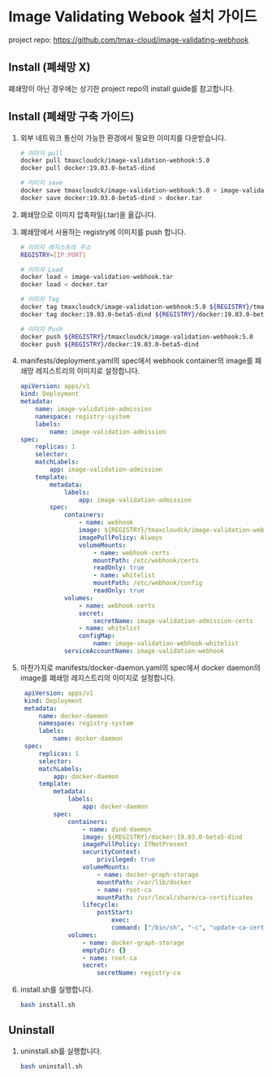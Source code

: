 # Image Validating Webook 설치 가이드
project repo: https://github.com/tmax-cloud/image-validating-webhook

## Install (폐쇄망 X)
폐쇄망이 아닌 경우에는 상기한 project repo의 install guide를 참고합니다.

## Install (폐쇄망 구축 가이드)
1. 외부 네트워크 통신이 가능한 환경에서 필요한 이미지를 다운받습니다.
    ```bash
    # 이미지 pull
    docker pull tmaxcloudck/image-validation-webhook:5.0
    docker pull docker:19.03.0-beta5-dind

    # 이미지 save
    docker save tmaxcloudck/image-validation-webhook:5.0 > image-validation-webhook.tar
    docker save docker:19.03.0-beta5-dind > docker.tar
    ```

2. 폐쇄망으로 이미지 압축파일(.tar)을 옮깁니다.
   
3. 폐쇄망에서 사용하는 registry에 이미지를 push 합니다.
    ```bash
    # 이미지 레지스트리 주소
    REGISTRY=[IP:PORT]

    # 이미지 Load
    docker load < image-validation-webhook.tar
    docker load < docker.tar

    # 이미지 Tag
    docker tag tmaxcloudck/image-validation-webhook:5.0 ${REGISTRY}/tmaxcloudck/image-validation-webhook:5.0
    docker tag docker:19.03.0-beta5-dind ${REGISTRY}/docker:19.03.0-beta5-dind

    # 이미지 Push
    docker push ${REGISTRY}/tmaxcloudck/image-validation-webhook:5.0
    docker push ${REGISTRY}/docker:19.03.0-beta5-dind
    ```

4. manifests/deployment.yaml의 spec에서 webhook container의 image를 폐쇄망 레지스트리의 이미지로 설정합니다.
    ```yaml
    apiVersion: apps/v1
    kind: Deployment
    metadata:
        name: image-validation-admission
        namespace: registry-system
        labels:
            name: image-validation-admission
    spec:
        replicas: 1
        selector:
        matchLabels:
            app: image-validation-admission
        template:
            metadata:
                labels:
                    app: image-validation-admission
            spec:
                containers:
                    - name: webhook
                    image: ${REGISTRY}/tmaxcloudck/image-validation-webhook:5.0
                    imagePullPolicy: Always
                    volumeMounts:
                        - name: webhook-certs
                        mountPath: /etc/webhook/certs
                        readOnly: true
                        - name: whitelist
                        mountPath: /etc/webhook/config
                        readOnly: true
                volumes:
                    - name: webhook-certs
                    secret:
                        secretName: image-validation-admission-certs
                    - name: whitelist
                    configMap:
                        name: image-validation-webhook-whitelist                      
                serviceAccountName: image-validation-webhook
    ```
5. 마찬가지로 manifests/docker-daemon.yaml의 spec에서 docker daemon의 image를 폐쇄망 레지스트리의 이미지로 설정합니다.
   ```yaml
    apiVersion: apps/v1
    kind: Deployment
    metadata:
        name: docker-daemon
        namespace: registry-system
        labels:
            name: docker-daemon
    spec:
        replicas: 1
        selector:
        matchLabels:
            app: docker-daemon
        template:
            metadata:
                labels:
                    app: docker-daemon
            spec:
                containers:
                    - name: dind-daemon
                    image: ${REGISTRY}/docker:19.03.0-beta5-dind
                    imagePullPolicy: IfNotPresent
                    securityContext: 
                        privileged: true 
                    volumeMounts:
                        - name: docker-graph-storage
                        mountPath: /var/lib/docker
                        - name: root-ca
                        mountPath: /usr/local/share/ca-certificates
                    lifecycle:
                        postStart:
                            exec:
                            command: ["/bin/sh", "-c", "update-ca-certificates"]
                volumes:
                    - name: docker-graph-storage
                    emptyDir: {}
                    - name: root-ca
                    secret:
                        secretName: registry-ca
   ```

6. install.sh를 실행합니다.
    ```bash
    bash install.sh
    ```

## Uninstall
1. uninstall.sh를 실행합니다.
   ```bash
   bash uninstall.sh
   ```
